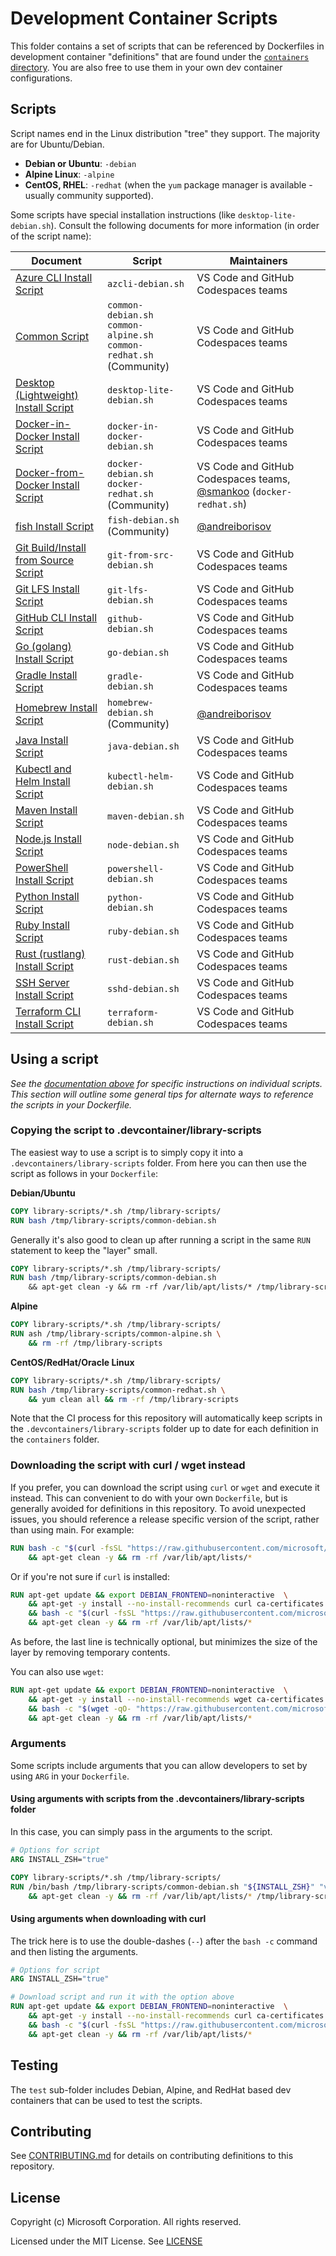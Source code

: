 # Development Container Scripts

This folder contains a set of scripts that can be referenced by Dockerfiles in development container "definitions" that are found under the [`containers` directory](../containers). You are also free to use them in your own dev container configurations.

## Scripts

Script names end in the Linux distribution "tree" they support. The majority are for Ubuntu/Debian.

- **Debian or Ubuntu**: `-debian`
- **Alpine Linux**: `-alpine`
- **CentOS, RHEL**: `-redhat` (when the `yum` package manager is available - usually community supported).

Some scripts have special installation instructions (like `desktop-lite-debian.sh`). Consult the following documents for more information (in order of the script name):

| Document | Script | Maintainers |
|----------|--------|------------|
| [Azure CLI Install Script](docs/azcli.md) | `azcli-debian.sh` | VS Code and GitHub Codespaces teams |
| [Common Script](docs/common.md) | `common-debian.sh`<br />`common-alpine.sh`<br />`common-redhat.sh` (Community) | VS Code and GitHub Codespaces teams |
| [Desktop (Lightweight) Install Script](docs/desktop-lite.md) | `desktop-lite-debian.sh` | VS Code and GitHub Codespaces teams|
| [Docker-in-Docker Install Script](docs/docker-in-docker.md) | `docker-in-docker-debian.sh` | VS Code and GitHub Codespaces teams |
| [Docker-from-Docker Install Script](docs/docker.md) | `docker-debian.sh`<br />`docker-redhat.sh` (Community) | VS Code and GitHub Codespaces teams, [@smankoo](https://github.com/smankoo) (`docker-redhat.sh`) |
| [fish Install Script](docs/fish.md) | `fish-debian.sh` (Community) | [@andreiborisov](https://github.com/andreiborisov) |
| [Git Build/Install from Source Script](docs/git-from-src.md) | `git-from-src-debian.sh` | VS Code and GitHub Codespaces teams|
| [Git LFS Install Script](docs/git-lfs.md) | `git-lfs-debian.sh` | VS Code and GitHub Codespaces teams|
| [GitHub CLI Install Script](docs/github.md) | `github-debian.sh` | VS Code and GitHub Codespaces teams|
| [Go (golang) Install Script](docs/go.md) | `go-debian.sh` | VS Code and GitHub Codespaces teams|
| [Gradle Install Script](docs/gradle.md) | `gradle-debian.sh` | VS Code and GitHub Codespaces teams|
| [Homebrew Install Script](docs/homebrew.md) | `homebrew-debian.sh` (Community) | [@andreiborisov](https://github.com/andreiborisov) |
| [Java Install Script](docs/java.md) | `java-debian.sh` | VS Code and GitHub Codespaces teams|
| [Kubectl and Helm Install Script](docs/kubectl-helm.md) | `kubectl-helm-debian.sh` | VS Code and GitHub Codespaces teams|
| [Maven Install Script](docs/maven.md) | `maven-debian.sh` | VS Code and GitHub Codespaces teams|
| [Node.js Install Script](docs/node.md) | `node-debian.sh` | VS Code and GitHub Codespaces teams|
| [PowerShell Install Script](docs/powershell.md) | `powershell-debian.sh` | VS Code and GitHub Codespaces teams|
| [Python Install Script](docs/python.md) | `python-debian.sh` | VS Code and GitHub Codespaces teams|
| [Ruby Install Script](docs/ruby.md) | `ruby-debian.sh` | VS Code and GitHub Codespaces teams|
| [Rust (rustlang) Install Script](docs/rust.md) | `rust-debian.sh` | VS Code and GitHub Codespaces teams|
| [SSH Server Install Script](docs/sshd.md) | `sshd-debian.sh` | VS Code and GitHub Codespaces teams|
| [Terraform CLI Install Script](docs/terraform.md) | `terraform-debian.sh` | VS Code and GitHub Codespaces teams|

## Using a script

*See the [documentation above](#scripts) for specific instructions on individual scripts. This section will outline some general tips for alternate ways to reference the scripts in your Dockerfile.*

### Copying the script to .devcontainer/library-scripts

The easiest way to use a script is to simply copy it into a `.devcontainers/library-scripts` folder. From here you can then use the script as follows in your `Dockerfile`:

**Debian/Ubuntu**

```Dockerfile
COPY library-scripts/*.sh /tmp/library-scripts/
RUN bash /tmp/library-scripts/common-debian.sh
```

Generally it's also good to clean up after running a script in the same `RUN` statement to keep the "layer" small.

```Dockerfile
COPY library-scripts/*.sh /tmp/library-scripts/
RUN bash /tmp/library-scripts/common-debian.sh
    && apt-get clean -y && rm -rf /var/lib/apt/lists/* /tmp/library-scripts
```

**Alpine**

```Dockerfile
COPY library-scripts/*.sh /tmp/library-scripts/
RUN ash /tmp/library-scripts/common-alpine.sh \
    && rm -rf /tmp/library-scripts
```

**CentOS/RedHat/Oracle Linux**

```Dockerfile
COPY library-scripts/*.sh /tmp/library-scripts/
RUN bash /tmp/library-scripts/common-redhat.sh \
    && yum clean all && rm -rf /tmp/library-scripts
```

Note that the CI process for this repository will automatically keep scripts in the `.devcontainers/library-scripts` folder up to date for each definition in the `containers` folder.

### Downloading the script with curl / wget instead

If you prefer, you can download the script using `curl` or `wget` and execute it instead. This can convenient to do with your own `Dockerfile`, but is generally avoided for definitions in this repository. To avoid unexpected issues, you should reference a release specific version of the script, rather than using main. For example:

```Dockerfile
RUN bash -c "$(curl -fsSL "https://raw.githubusercontent.com/microsoft/vscode-dev-containers/main/script-library/common-debian.sh")" \
    && apt-get clean -y && rm -rf /var/lib/apt/lists/*
```

Or if you're not sure if `curl` is installed:

```Dockerfile
RUN apt-get update && export DEBIAN_FRONTEND=noninteractive  \
    && apt-get -y install --no-install-recommends curl ca-certificates \
    && bash -c "$(curl -fsSL "https://raw.githubusercontent.com/microsoft/vscode-dev-containers/main/script-library/common-debian.sh")" \
    && apt-get clean -y && rm -rf /var/lib/apt/lists/*
```

As before, the last line is technically optional, but minimizes the size of the layer by removing temporary contents.  

You can also use `wget`:

```Dockerfile
RUN apt-get update && export DEBIAN_FRONTEND=noninteractive  \
    && apt-get -y install --no-install-recommends wget ca-certificates \
    && bash -c "$(wget -qO- "https://raw.githubusercontent.com/microsoft/vscode-dev-containers/master/script-library/common-debian.sh")" \
    && apt-get clean -y && rm -rf /var/lib/apt/lists/*
```

### Arguments

Some scripts include arguments that you can allow developers to set by using `ARG` in your `Dockerfile`.

#### Using arguments with scripts from the .devcontainers/library-scripts folder

In this case, you can simply pass in the arguments to the script.

```Dockerfile
# Options for script
ARG INSTALL_ZSH="true"

COPY library-scripts/*.sh /tmp/library-scripts/
RUN /bin/bash /tmp/library-scripts/common-debian.sh "${INSTALL_ZSH}" "vscode" "1000" "1000" "true" "true" "true"\
    && apt-get clean -y && rm -rf /var/lib/apt/lists/* /tmp/library-scripts
```

#### Using arguments when downloading with curl

The trick here is to use the double-dashes (`--`) after the `bash -c` command and then listing the arguments.

```Dockerfile
# Options for script
ARG INSTALL_ZSH="true"

# Download script and run it with the option above
RUN apt-get update && export DEBIAN_FRONTEND=noninteractive  \
    && apt-get -y install --no-install-recommends curl ca-certificates \
    && bash -c "$(curl -fsSL "https://raw.githubusercontent.com/microsoft/vscode-dev-containers/master/script-library/common-debian.sh")" -- "${INSTALL_ZSH}" "vscode" "1000" "1000" "true" \
    && apt-get clean -y && rm -rf /var/lib/apt/lists/*
```

## Testing

The `test` sub-folder includes Debian, Alpine, and RedHat based dev containers that can be used to test the scripts.

## Contributing

See [CONTRIBUTING.md](../CONTRIBUTING.md) for details on contributing definitions to this repository.

## License

Copyright (c) Microsoft Corporation. All rights reserved.

Licensed under the MIT License. See [LICENSE](https://github.com/microsoft/vscode-dev-containers/blob/main/LICENSE)

